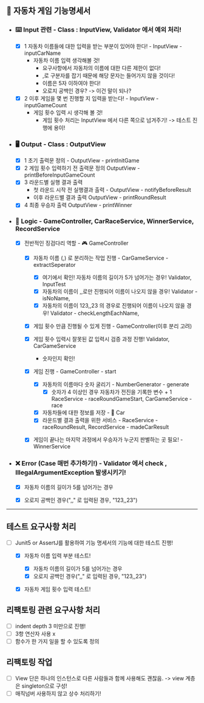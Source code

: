 ## 🚗 자동차 게임 기능명세서

- ### ⌨️ Input 관련 - Class : InputView, Validator 에서 예외 처리! 
  - [X] 1 자동차 이름들에 대한 입력을 받는 부분이 있어야 한다! -  InputView - inputCarName
    - 자동차 이름 입력 생각해볼 것!
      - 요구사항에서 자동차의 이름에 대한 다른 제한이 없다!
      - ,로 구분자를 잡기 때문에 해당 문자는 들어가지 않을 것이다! 
      - 이름은 5자 이하여야 한다!
      - 오로지 공백인 경우? -> 이건 말이 되나?
  - [X] 2 이후 게임을 몇 번 진행할 지 입력을 받는다!  -  InputView - inputGameCount
    - 게임 횟수 입력 시 생각해 볼 것!
      - 게임 횟수 처리는 InputView 에서 다른 쪽으로 넘겨주기! -> 테스트 진행에 용이!

- ### 🖥️ Output - Class : OutputView
  - [X] 1 초기 출력문 정의 -  OutputView - printInitGame
  - [X] 2 게임 횟수 입력하기 전 출력문 정의  OutputView - printBeforeInputGameCount
  - [X] 3 라운드별 실행 결과 출력 
    - 첫 라운드 시작 전 실행결과 출력 - OutputView - notifyBeforeResult
    - 이후 라운드별 결과 출력 OutputView - printRoundResult
  - [X] 4 최종 우승자 출력  OutputView - printWinner

- ### 🤔 Logic - GameController, CarRaceService, WinnerService, RecordService
  - [X] 전반적인 징검다리 역할 - 🎮 GameController
    - [X] 자동차 이름 (,) 로 분리하는 작업 진행 -  CarGameService - extractSeperator
      - [X] 여기에서 확인! 자동차 이름의 길이가 5가 넘어가는 경우! Validator, InputTest
      - [X] 자동차의 이름이 ,,로만 진행되어 이름이 나오지 않을 경우! Validator - isNoName,
      - [X] 자동차의 이름이 123,,23 의 경우로 진행되어 이름이 나오지 않을 경우! Validator - checkLengthEachName,
    - [X] 게임 횟수 만큼 진행될 수 있게 진행 - GameController(이후 분리 고려)
    - [X] 게임 횟수 입력시 잘못된 값 입력시 검증 과정 진행! Validator, CarGameService
      - 숫자인지 확인!
    - [X] 게임 진행 - GameController - start
      - [X] 자동차의 이름마다 숫자 굴리기 -  NumberGenerator - generate  
        - [X] 숫자가 4 이상인 경우 자동차가 전진을 기록한 변수 + 1  RaceService - raceRoundGameStart,  CarGameService - race 
      - [X] 자동차들에 대한 정보를 저장 - 🚗 Car
      - [X] 라운드별 결과 출력을 위한 서비스 - RaceService - raceRoundResult, RecordService - madeCarResult
    - [X] 게임이 끝나는 마지막 과정에서 우승자가 누군지 판별하는 곳 필요! - WinnerService




- ### ❌ Error (Case 매번 추가하기!) - Validator 에서 check , IllegalArgumentException 발생시키기!
  - [X] 자동차 이름의 길이가 5를 넘어가는 경우
  - [X] 오로지 공백인 경우(",," 로 입력된 경우, "123,,23")


---
## 테스트 요구사항 처리
- [ ] Junit5 or AssertJ를 활용하여 기능 명세서의 기능에 대한 테스트 진행!
  - [X] 자동차 이름 입력 부분 테스트!
    - [X] 자동차 이름의 길이가 5를 넘어가는 경우
    - [X] 오로지 공백인 경우(",," 로 입력된 경우, "123,,23")
  - [X] 자동차 게임 횟수 입력 테스트!


## 리팩토링 관련 요구사항 처리 
- [ ] indent depth 3 미만으로 진행!
- [ ] 3항 연산자 사용 x
- [ ] 함수가 한 가지 일을 할 수 있도록 정의

## 리팩토링 작업 
- [ ] View 단은 하나의 인스턴스로 다른 사람들과 함께 사용해도 괜찮음. -> view 계층은 singleton으로 구성!
- [ ] 매직넘버 사용하지 않고 상수 처리하기!